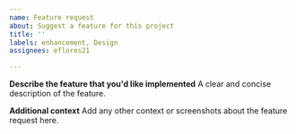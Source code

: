 ```yaml
---
name: Feature request
about: Suggest a feature for this project
title: ''
labels: enhancement, Design
assignees: eflores21

---
```


**Describe the feature that you'd like implemented**
A clear and concise description of the feature.

**Additional context**
Add any other context or screenshots about the feature request here.
